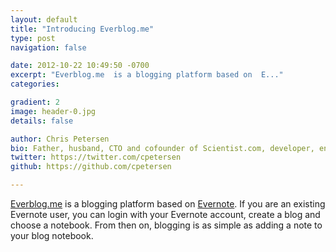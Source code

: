 ```yaml
---
layout: default
title: "Introducing Everblog.me"
type: post
navigation: false

date: 2012-10-22 10:49:50 -0700
excerpt: "Everblog.me  is a blogging platform based on  E..."
categories:

gradient: 2
image: header-0.jpg
details: false

author: Chris Petersen
bio: Father, husband, CTO and cofounder of Scientist.com, developer, entrepreneur and technologist.
twitter: https://twitter.com/cpetersen
github: https://github.com/cpetersen

---
```



 [Everblog.me](http://everblog.me)  is a blogging platform based on  [Evernote](http://evernote.com). If you are an existing Evernote user, you can login with your Evernote account, create a blog and choose a notebook. From then on, blogging is as simple as adding a note to your blog notebook. 
